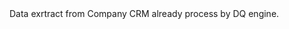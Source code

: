 <?xml version='1.0' encoding='UTF-8'?>
<sourceSystemNode xmlns:ame="http://www.ataccama.com/ame/md" name="Marketing CRM" enable="true" elemId="11883748" code="Marketing">
	<description></description>
	<modelWrapper>
		<modelNode name="CRM Application" elemId="11883749" code="crm">
			<description>Data exrtract from Company CRM already process by DQ engine.</description>
			<lMRoot>
				<lMTableWrapper>
					<lMTableNode name="customer" elemId="11883750">
						<lMAttributeWrapper>
							<lMAttributeNode businessName="ID" ruleName="" name="ID" elemId="11884999" type="integer" dbType=""/>
							<lMAttributeNode businessName="Customer Type - src" ruleName="Dimension Rule: completeness_test" name="CSTMR_TYPE" elemId="12054217" type="string" dbType=""/>
							<lMAttributeNode businessName="Customer Type" ruleName="Validity Rule: cp_exp_cust_type" name="exp_CSTMR_TYPE" elemId="12059699" type="string" dbType=""/>
							<lMAttributeNode businessName="Name - src" ruleName="Dimension Rule: completeness_test" name="FULL_NM" elemId="11885000" type="string" dbType=""/>
							<lMAttributeNode businessName="Full name" ruleName="Validity Rule: cp_exp_full_name" name="exp_FULL_NM" elemId="12054218" type="string" dbType=""/>
							<lMAttributeNode businessName="Gender - src" ruleName="Dimension Rule: completeness_test" name="GNDR" elemId="11885002" type="string" dbType=""/>
							<lMAttributeNode businessName="Gender" ruleName="Validity Rule: cp_exp_gender" name="exp_GNDR" elemId="12054219" type="string" dbType=""/>
							<lMAttributeNode businessName="Phone Area Code - src" ruleName="Dimension Rule: completeness_test" name="PHONE_AREA_CD" elemId="12054196" type="string" dbType=""/>
							<lMAttributeNode businessName="Phone Number - src" ruleName="Dimension Rule: completeness_test" name="PHONE_NMBR" elemId="12054197" type="string" dbType=""/>
							<lMAttributeNode businessName="Phone Number" ruleName="Validity Rule: cp_exp_phone" name="exp_PHONE" elemId="12054220" type="string" dbType=""/>
							<lMAttributeNode businessName="E-mail - src" ruleName="Dimension Rule: completeness_test" name="EMAIL" elemId="12054198" type="string" dbType=""/>
							<lMAttributeNode businessName="E-mail" ruleName="Validity Rule: cp_exp_email" name="exp_EMAIL" elemId="12054221" type="string" dbType=""/>
						</lMAttributeWrapper>
						<lMAttributeCollContainerWrapper/>
					</lMTableNode>
				</lMTableWrapper>
				<lMRelationshipWrapper/>
			</lMRoot>
			<entityRoot name="CRM Customer" code="crm">
				<entityAttributeWrapper/>
				<entityContainerWrapper>
					<entityContainer name="Demographics" elemId="11888434">
						<entityContainerWrapper/>
						<entityAttributeWrapper>
							<entityAttributeNode name="customer.exp_CSTMR_TYPE: cp_exp_cust_type" elemId="12055549"/>
							<entityAttributeNode name="customer.exp_FULL_NM: cp_exp_full_name" elemId="12059717"/>
							<entityAttributeNode name="customer.exp_GNDR: cp_exp_gender" elemId="12059718"/>
							<entityAttributeNode name="customer.CSTMR_TYPE: completeness_test" elemId="12060354"/>
							<entityAttributeNode name="customer.FULL_NM: completeness_test" elemId="12060355"/>
							<entityAttributeNode name="customer.GNDR: completeness_test" elemId="12060356"/>
							<entityAttributeNode name="customer.PHONE_AREA_CD: completeness_test" elemId="12060357"/>
							<entityAttributeNode name="customer.PHONE_NMBR: completeness_test" elemId="12060358"/>
							<entityAttributeNode name="customer.EMAIL: completeness_test" elemId="12060359"/>
						</entityAttributeWrapper>
					</entityContainer>
					<entityContainer name="Contact" elemId="12059719">
						<entityContainerWrapper/>
						<entityAttributeWrapper>
							<entityAttributeNode name="customer.exp_EMAIL: cp_exp_email" elemId="12059720"/>
							<entityAttributeNode name="customer.exp_PHONE: cp_exp_phone" elemId="12061818"/>
						</entityAttributeWrapper>
					</entityContainer>
				</entityContainerWrapper>
			</entityRoot>
			<dimensionWrapper>
				<dimensionNode name="Customer Type" elemId="12060158" column="crm.customer.CSTMR_TYPE"/>
			</dimensionWrapper>
		</modelNode>
	</modelWrapper>
	<ruleRoot ruleType="Validity Rule">
		<collectionRulesOptionWrapper>
			<collectionRulesOptionNode name="Copy result rules" elemId="12059463">
				<ruleOptionWrapper>
					<copyRulesNode ame:include="md/rules/cp_exp_email.md"/>
					<copyRulesNode ame:include="md/rules/cp_exp_cust_type.md"/>
					<copyRulesNode ame:include="md/rules/cp_exp_gender.md"/>
					<copyRulesNode ame:include="md/rules/cp_exp_full_name.md"/>
					<copyRulesNode ame:include="md/rules/cp_exp_phone.md"/>
				</ruleOptionWrapper>
				<collectionRulesOptionWrapper/>
			</collectionRulesOptionNode>
		</collectionRulesOptionWrapper>
	</ruleRoot>
</sourceSystemNode>